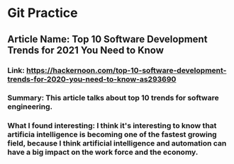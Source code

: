 # Git Practice

## Article Name: Top 10 Software Development Trends for 2021 You Need to Know

### Link: https://hackernoon.com/top-10-software-development-trends-for-2020-you-need-to-know-as293690

### Summary: This article talks about top 10 trends for software engineering. 

### What I found interesting: I think it's interesting to know that artificia intelligence is becoming one of the fastest growing field, because I think artificial intelligence and automation can have a big impact on the work force and the economy. 
